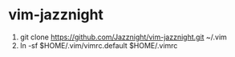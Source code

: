 vim-jazznight
=============

1. git clone https://github.com/Jazznight/vim-jazznight.git ~/.vim
2. ln -sf $HOME/.vim/vimrc.default $HOME/.vimrc
